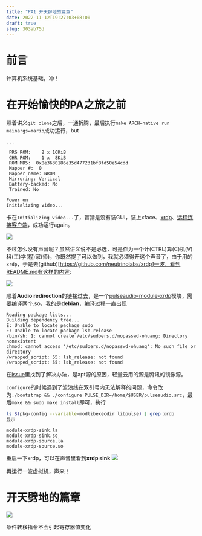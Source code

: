 ```yaml
---
title: "PA1 开天辟地的篇章"
date: 2022-11-12T19:27:03+08:00
draft: true
slug: 303ab75d
---
```

# 前言
计算机系统基础，冲！

# 在开始愉快的PA之旅之前
照着讲义`git clone`之后，一通折腾，最后执行`make ARCH=native run mainargs=mario`成功运行，but

```shell
...

 PRG ROM:    2 x 16KiB
 CHR ROM:    1 x  8KiB
 ROM MD5:  0x8e3630186e35d477231bf8fd50e54cdd
 Mapper #:  0
 Mapper name: NROM
 Mirroring: Vertical
 Battery-backed: No
 Trained: No

Power on
Initializing video...

```
卡在`Initializing video...`了，盲猜是没有装GUI，装上xface、[xrdp](https://github.com/neutrinolabs/xrdp)、[远程连接客户端](https://apps.apple.com/us/app/microsoft-remote-desktop/id1295203466?l=zh&mt=12)，成功运行again。

![](/images/20221113115300.png)

不过怎么没有声音呢？虽然讲义说不是必选，可是作为一个计(CTRL)算(C)机(V)科(工)学(程)家(师)，你既然提了可以做到，我就必须得开这个声音了，由于用的`xrdp`，于是去(github)[https://github.com/neutrinolabs/xrdp]一波，看到README.md有这样的内容:

![](/images/20221113220237.png)

顺着**Audio redirection**的链接过去，是一个[pulseaudio-module-xrdp](https://github.com/neutrinolabs/pulseaudio-module-xrdp/wiki/README)模块，需要编译两个.so，我的是**debian**，编译过程一直出现

```shell
Reading package lists...
Building dependency tree...
E: Unable to locate package sudo
E: Unable to locate package lsb-release
/bin/sh: 1: cannot create /etc/sudoers.d/nopasswd-ohuang: Directory nonexistent
chmod: cannot access '/etc/sudoers.d/nopasswd-ohuang': No such file or directory
/wrapped_script: 55: lsb_release: not found
/wrapped_script: 55: lsb_release: not found
```
在[issue](https://github.com/neutrinolabs/pulseaudio-module-xrdp/issues/73)里找到了解决办法，是apt源的原因，轻量云用的源是腾讯的镜像源。

`configure`的时候遇到了波浪线在双引号内无法解释的问题，命令改为`./bootstrap && ./configure PULSE_DIR=/home/$USER/pulseaudio.src`，最后`make && sudo make install`即可，执行
```bash
ls $(pkg-config --variable=modlibexecdir libpulse) | grep xrdp
显示
```
```shell
module-xrdp-sink.la
module-xrdp-sink.so
module-xrdp-source.la
module-xrdp-source.so
```
重启一下xrdp，可以在声音里看到**xrdp sink**
![](/images/20221113222651.png)

再运行一波虚拟机，声来！

# 开天劈地的篇章
![](/images/20221114001426.png)

条件转移指令不会引起寄存器值变化